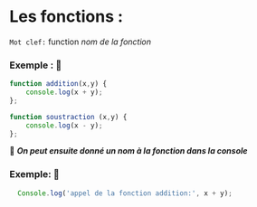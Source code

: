 # Les fonctions :


`Mot clef:` function _nom de la fonction_
 
### Exemple : :speech_balloon:

````js
function addition(x,y) { 
    console.log(x + y);
};
````

````js
function soustraction (x,y) {
    console.log(x - y);
};
````

:anger: <strong><em>On peut ensuite donné un nom à la fonction dans la console </strong></em>
 
### Exemple: :speech_balloon:

````js
  Console.log('appel de la fonction addition:', x + y);
````